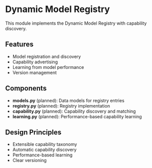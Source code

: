 # Dynamic Model Registry

This module implements the Dynamic Model Registry with capability discovery.

## Features

- Model registration and discovery
- Capability advertising
- Learning from model performance
- Version management

## Components

- **models.py** (planned): Data models for registry entries
- **registry.py** (planned): Registry implementation
- **capability.py** (planned): Capability discovery and matching
- **learning.py** (planned): Performance-based capability learning

## Design Principles

- Extensible capability taxonomy
- Automatic capability discovery
- Performance-based learning
- Clear versioning
